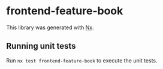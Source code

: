 # frontend-feature-book

This library was generated with [Nx](https://nx.dev).

## Running unit tests

Run `nx test frontend-feature-book` to execute the unit tests.
